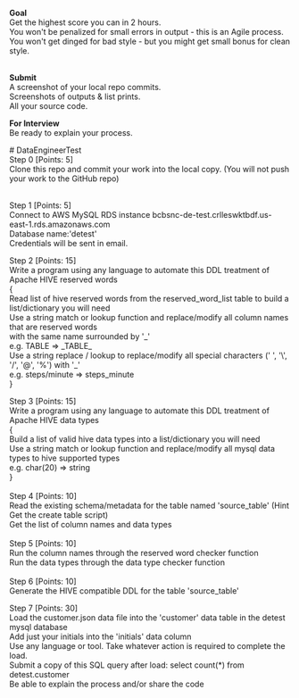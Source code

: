 <p><strong>Goal</strong><br />Get the highest score you can in 2 hours.<br />You won't be penalized for small errors in output - this is an Agile process.<br />You won't get dinged for bad style - but you might get small bonus for clean style.</p>
<p><br /><strong>Submit</strong><br /> A screenshot of your local repo commits.<br />Screenshots of outputs &amp; list prints.<br />All your source code.</p>
<p><strong>For Interview</strong><br />Be ready to explain your process.</p>
<p># DataEngineerTest<br />Step 0 [Points: 5]<br />Clone this repo and commit your work into the local copy. (You will not push your work to the GitHub repo)</p>
<p><br />Step 1 [Points: 5]<br />Connect to AWS MySQL RDS instance bcbsnc-de-test.crlleswktbdf.us-east-1.rds.amazonaws.com<br />Database name:'detest'<br />Credentials will be sent in email.</p>
<p>Step 2 [Points: 15]<br />Write a program using any language to automate this DDL treatment of Apache HIVE reserved words<br />{<br /> Read list of hive reserved words from the reserved_word_list table to build a list/dictionary you will need<br /> Use a string match or lookup function and replace/modify all column names that are reserved words<br /> with the same name surrounded by '_'<br /> e.g. TABLE =&gt; _TABLE_<br /> Use a string replace / lookup to replace/modify all special characters (' ', '\', '/', '@', '%') with '_'<br /> e.g. steps/minute =&gt; steps_minute<br />}</p>
<p>Step 3 [Points: 15]<br />Write a program using any language to automate this DDL treatment of Apache HIVE data types<br />{<br /> Build a list of valid hive data types into a list/dictionary you will need<br /> Use a string match or lookup function and replace/modify all mysql data types to hive supported types<br /> e.g. char(20) =&gt; string<br />} <br /> <br />Step 4 [Points: 10]<br /> Read the existing schema/metadata for the table named 'source_table' (Hint Get the create table script)<br /> Get the list of column names and data types<br /> <br />Step 5 [Points: 10]<br /> Run the column names through the reserved word checker function<br /> Run the data types through the data type checker function<br /> <br />Step 6 [Points: 10]<br /> Generate the HIVE compatible DDL for the table 'source_table'</p>
<p>Step 7 [Points: 30]<br /> Load the customer.json data file into the 'customer' data table in the detest mysql database<br /> Add just your initials into the 'initials' data column<br /> Use any language or tool. Take whatever action is required to complete the load. <br />Submit a copy of this SQL query after load: select count(*) from detest.customer <br />Be able to explain the process and/or share the code</p>
<p>&nbsp;</p>
